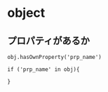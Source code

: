 
# object


## プロパティがあるか

```
obj.hasOwnProperty('prp_name')
```

```
if ('prp_name' in obj){

}
```



